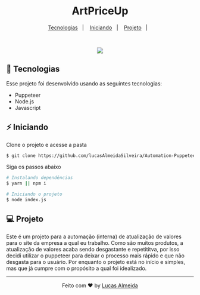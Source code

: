 <h1 align="center">
    ArtPriceUp
</h1>

<p align="center">
  <a href="#-Tecnologias">Tecnologias</a>&nbsp;&nbsp;&nbsp;|&nbsp;&nbsp;&nbsp;
  <a href="#-Iniciando">Iniciando</a>&nbsp;&nbsp;&nbsp;|&nbsp;&nbsp;&nbsp;
  <a href="#-Projeto">Projeto</a>&nbsp;&nbsp;&nbsp;|&nbsp;&nbsp;&nbsp;
</p>

<br>

<p align="center">
  <img src="https://cdn.jsdelivr.net/gh/devicons/devicon/icons/javascript/javascript-original.svg" />
</p>

## 🚀 Tecnologias

Esse projeto foi desenvolvido usando as seguintes tecnologias:

- Puppeteer
- Node.js
- Javascript

## ⚡ Iniciando

Clone o projeto e acesse a pasta

```bash
$ git clone https://github.com/lucasAlmeidaSilveira/Automation-Puppeteer
```

Siga os passos abaixo

```bash
# Instalando dependências
$ yarn || npm i
```

```bash
# Iniciando o projeto
$ node index.js
```

## 💻 Projeto

Este é um projeto para a automação (interna) de atualização de valores para o site da empresa a qual eu trabalho. Como são muitos produtos, a atualização de valores acaba sendo desgastante e repetititva, por isso decidi utilizar o puppeteer para deixar o processo mais rápido e que não desgasta para o usuário. Por enquanto o projeto está no início e simples, mas que já cumpre com o propósito a qual foi idealizado.

---

<p align="center">Feito com ♥ by <a href="https://github.com/lucasAlmeidaSilveira">Lucas Almeida</a></p>